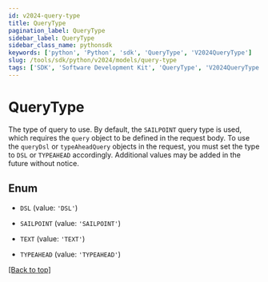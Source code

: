 ```yaml
---
id: v2024-query-type
title: QueryType
pagination_label: QueryType
sidebar_label: QueryType
sidebar_class_name: pythonsdk
keywords: ['python', 'Python', 'sdk', 'QueryType', 'V2024QueryType'] 
slug: /tools/sdk/python/v2024/models/query-type
tags: ['SDK', 'Software Development Kit', 'QueryType', 'V2024QueryType']
---
```


# QueryType

The type of query to use.  By default, the `SAILPOINT` query type is used, which requires the `query` object to be defined in the request body. To use the `queryDsl` or `typeAheadQuery` objects in the request, you must set the type to `DSL` or `TYPEAHEAD` accordingly. Additional values may be added in the future without notice.

## Enum

* `DSL` (value: `'DSL'`)

* `SAILPOINT` (value: `'SAILPOINT'`)

* `TEXT` (value: `'TEXT'`)

* `TYPEAHEAD` (value: `'TYPEAHEAD'`)

[[Back to top]](#) 

